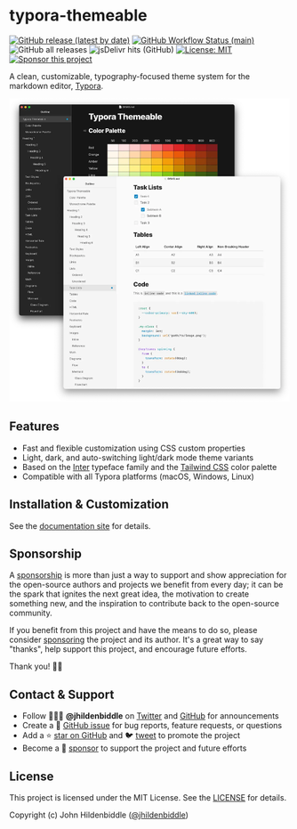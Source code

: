 # typora-themeable

[![GitHub release (latest by date)](https://img.shields.io/github/v/release/jhildenbiddle/typora-themeable?style=flat-square)](https://github.com/jhildenbiddle/typora-themeable/releases)
[![GitHub Workflow Status (main)](https://img.shields.io/github/workflow/status/jhildenbiddle/typora-themeable/Build%20&%20Test/main?label=checks&style=flat-square)](https://github.com/jhildenbiddle/typora-themeable/actions?query=branch%3Amain+)
![GitHub all releases](https://img.shields.io/github/downloads/jhildenbiddle/typora-themeable/total?style=flat-square)
![jsDelivr hits (GitHub)](https://img.shields.io/jsdelivr/gh/hm/jhildenbiddle/typora-themeable?style=flat-square)
[![License: MIT](https://img.shields.io/badge/License-MIT-yellow.svg?style=flat-square)](https://github.com/jhildenbiddle/typora-themeable/blob/master/LICENSE)
[![Sponsor this project](https://img.shields.io/static/v1?style=flat-square&label=Sponsor&message=%E2%9D%A4&logo=GitHub&color=%23fe8e86)](https://github.com/sponsors/jhildenbiddle)

A clean, customizable, typography-focused theme system for the markdown editor, [Typora](https://typora.io).

<p align="center">
  <a href="https://jhildenbiddle.github.io/typora-themeable/">
    <picture>
      <source srcset="docs/assets/img/screenshot-dark.webp" width="700" media="(prefers-color-scheme:dark)">
      <img src="docs/assets/img/screenshot-light.webp" width="700">
    </picture>
  </a>
</p>

## Features

- Fast and flexible customization using CSS custom properties
- Light, dark, and auto-switching light/dark mode theme variants
- Based on the [Inter](https://rsms.me/inter/) typeface family and the [Tailwind CSS](https://tailwindcss.com/docs/customizing-colors) color palette
- Compatible with all Typora platforms (macOS, Windows, Linux)

## Installation & Customization

See the [documentation site](https://jhildenbiddle.github.io/typora-themeable/) for details.

## Sponsorship

A [sponsorship](https://github.com/sponsors/jhildenbiddle) is more than just a way to support and show appreciation for the open-source authors and projects we benefit from every day; it can be the spark that ignites the next great idea, the motivation to create something new, and the inspiration to contribute back to the open-source community.

If you benefit from this project and have the means to do so, please consider [sponsoring](https://github.com/sponsors/jhildenbiddle) the project and its author. It's a great way to say "thanks", help support this project, and encourage future efforts.

Thank you! 🙏🏻

## Contact & Support

- Follow 👨🏻‍💻 **@jhildenbiddle** on [Twitter](https://twitter.com/jhildenbiddle) and [GitHub](https://github.com/jhildenbiddle) for announcements
- Create a 💬 [GitHub issue](https://github.com/jhildenbiddle/typora-themeable/issues) for bug reports, feature requests, or questions
- Add a ⭐️ [star on GitHub](https://github.com/jhildenbiddle/typora-themeable) and 🐦 [tweet](https://twitter.com/intent/tweet?url=https%3A%2F%2Fgithub.com%2Fjhildenbiddle%2Ftypora-themeable&hashtags=typora,markdown,css,developers) to promote the project
- Become a 💖 [sponsor](https://github.com/sponsors/jhildenbiddle) to support the project and future efforts

## License

This project is licensed under the MIT License. See the [LICENSE](https://github.com/jhildenbiddle/typora-themeable/blob/master/LICENSE) for details.

Copyright (c) John Hildenbiddle ([@jhildenbiddle](https://twitter.com/jhildenbiddle))
